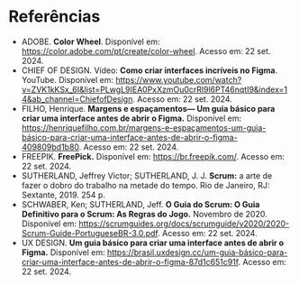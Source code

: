 # Referências



- ADOBE. **Color Wheel**. Disponível em: https://color.adobe.com/pt/create/color-wheel. Acesso em: 22 set. 2024.
- CHIEF OF DESIGN. Vídeo: **Como criar interfaces incríveis no Figma**. YouTube. Disponível em: https://www.youtube.com/watch?v=ZVK1kKSx_6I&list=PLwgL9IEA0PxXzmOu0crRl9l6PT46nqtI9&index=14&ab_channel=ChiefofDesign. Acesso em: 22 set. 2024.
- FILHO, Henrique. **Margens e espaçamentos— Um guia básico para criar uma interface antes de abrir o Figma.** Disponível em: https://henriquefilho.com.br/margens-e-espaçamentos-um-guia-básico-para-criar-uma-interface-antes-de-abrir-o-figma-409809bd1b80. Acesso em: 22 set. 2024. 
- FREEPIK. **FreePick.** Disponível em: https://br.freepik.com/. Acesso em: 22 set. 2024.
- SUTHERLAND, Jeffrey Victor; SUTHERLAND, J. J. **Scrum:** a arte de fazer o dobro do trabalho na metade do tempo. Rio de Janeiro, RJ: Sextante, 2019. 254 p.
- SCHWABER, Ken; SUTHERLAND, Jeff. **O Guia do Scrum: O Guia Definitivo para o Scrum: As Regras do Jogo.** Novembro de 2020. Disponível em: https://scrumguides.org/docs/scrumguide/v2020/2020-Scrum-Guide-PortugueseBR-3.0.pdf. Acesso em: 22 set. 2024.
- UX DESIGN. **Um guia básico para criar uma interface antes de abrir o Figma.** Disponível em: https://brasil.uxdesign.cc/um-guia-básico-para-criar-uma-interface-antes-de-abrir-o-figma-87d1c651c91f. Acesso em: 22 set. 2024.




